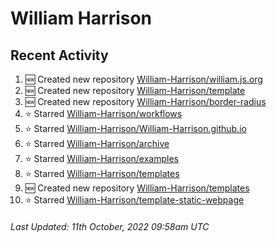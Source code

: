 # William Harrison

## Recent Activity

<!--RECENT_ACTIVITY:start-->
1. 🆕 Created new repository [William-Harrison/william.js.org](https://github.com/William-Harrison/william.js.org)
2. 🆕 Created new repository [William-Harrison/template](https://github.com/William-Harrison/template)
3. 🆕 Created new repository [William-Harrison/border-radius](https://github.com/William-Harrison/border-radius)
4. ⭐ Starred [William-Harrison/workflows](https://github.com/William-Harrison/workflows)
5. ⭐ Starred [William-Harrison/William-Harrison.github.io](https://github.com/William-Harrison/William-Harrison.github.io)
6. ⭐ Starred [William-Harrison/archive](https://github.com/William-Harrison/archive)
7. ⭐ Starred [William-Harrison/examples](https://github.com/William-Harrison/examples)
8. ⭐ Starred [William-Harrison/templates](https://github.com/William-Harrison/templates)
9. 🆕 Created new repository [William-Harrison/templates](https://github.com/William-Harrison/templates)
10. ⭐ Starred [William-Harrison/template-static-webpage](https://github.com/William-Harrison/template-static-webpage)
<!--RECENT_ACTIVITY:end-->

<!--RECENT_ACTIVITY:last_update-->
###### Last Updated: 11th October, 2022 09:58am UTC
<!--RECENT_ACTIVITY:last_update_end-->
